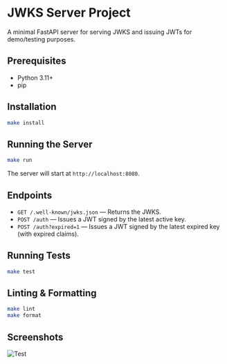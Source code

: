 # JWKS Server Project

A minimal FastAPI server for serving JWKS and issuing JWTs for demo/testing purposes.

## Prerequisites

- Python 3.11+
- pip

## Installation

```sh
make install
```

## Running the Server

```sh
make run
```

The server will start at `http://localhost:8080`.

## Endpoints

- `GET /.well-known/jwks.json` — Returns the JWKS.
- `POST /auth` — Issues a JWT signed by the latest active key.
- `POST /auth?expired=1` — Issues a JWT signed by the latest expired key (with expired claims).

## Running Tests

```sh
make test
```

## Linting & Formatting

```sh
make lint
make format
```

## Screenshots

![Test](docs/test-client-and-coverage.png)
